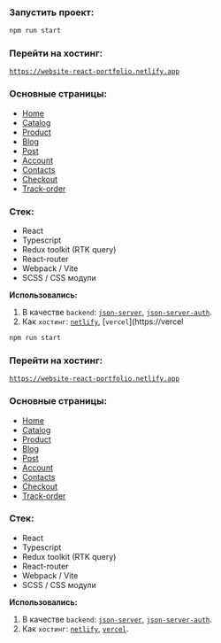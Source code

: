 ### Запустить проект:

```sh
npm run start
```

### Перейти на хостинг:

[`https://website-react-portfolio.netlify.app`](https://website-react-portfolio.netlify.app)

### Основные страницы:

- <a href="https://website-react-portfolio.netlify.app">Home</a>
- <a href="https://website-react-portfolio.netlify.app/women/clothes">Catalog</a>
- <a href="https://website-react-portfolio.netlify.app/women/shoes/14">Product</a>
- <a href="https://website-react-portfolio.netlify.app/fashion-blog">Blog</a>
- <a href="https://website-react-portfolio.netlify.app/fashion-blog/1">Post</a>
- <a href="https://website-react-portfolio.netlify.app/account/my-profile">Account</a>
- <a href="https://website-react-portfolio.netlify.app/contacts">Contacts</a>
- <a href="https://website-react-portfolio.netlify.app/checkout">Checkout</a>
- <a href="https://website-react-portfolio.netlify.app/track-order">Track-order</a>

### Стек:

- React
- Typescript
- Redux toolkit (RTK query)
- React-router
- Webpack / Vite
- SCSS / CSS модули

**Использовались:**

1. В качестве `backend`: [`json-server`](https://www.npmjs.com/package/json-server), [`json-server-auth`](https://www.npmjs.com/package/json-server-auth).
2. Как `хостинг`: [`netlify`](https://www.netlify.com), [`vercel`](https://vercel

```sh
npm run start
```

### Перейти на хостинг:

[`https://website-react-portfolio.netlify.app`](https://website-react-portfolio.netlify.app)

### Основные страницы:

- <a href="https://website-react-portfolio.netlify.app">Home</a>
- <a href="https://website-react-portfolio.netlify.app/women/clothes">Catalog</a>
- <a href="https://website-react-portfolio.netlify.app/women/shoes/14">Product</a>
- <a href="https://website-react-portfolio.netlify.app/fashion-blog">Blog</a>
- <a href="https://website-react-portfolio.netlify.app/fashion-blog/1">Post</a>
- <a href="https://website-react-portfolio.netlify.app/account/my-profile">Account</a>
- <a href="https://website-react-portfolio.netlify.app/contacts">Contacts</a>
- <a href="https://website-react-portfolio.netlify.app/checkout">Checkout</a>
- <a href="https://website-react-portfolio.netlify.app/track-order">Track-order</a>

### Стек:

- React
- Typescript
- Redux toolkit (RTK query)
- React-router
- Webpack / Vite
- SCSS / CSS модули

**Использовались:**

1. В качестве `backend`: [`json-server`](https://www.npmjs.com/package/json-server), [`json-server-auth`](https://www.npmjs.com/package/json-server-auth).
2. Как `хостинг`: [`netlify`](https://www.netlify.com), [`vercel`](https://vercel.com).
